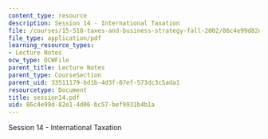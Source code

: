 ```yaml
---
content_type: resource
description: Session 14 - International Taxation
file: /courses/15-518-taxes-and-business-strategy-fall-2002/86c4e99d82e14d06bc57bef9931b4b1a_session14.pdf
file_type: application/pdf
learning_resource_types:
- Lecture Notes
ocw_type: OCWFile
parent_title: Lecture Notes
parent_type: CourseSection
parent_uid: 33511179-bd1b-4d3f-07ef-573dc3c5ada1
resourcetype: Document
title: session14.pdf
uid: 86c4e99d-82e1-4d06-bc57-bef9931b4b1a
---
```

Session 14 - International Taxation

